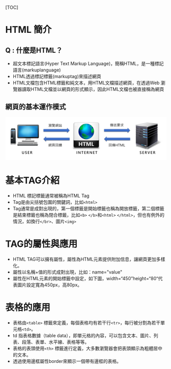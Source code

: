 [TOC]

# HTML 簡介

## Q : 什麼是HTML？

* 超文本標記語言(Hyper Text Markup Language)，簡稱HTML，是一種標記語言(markuplanguage)
* HTML透過標記標籤(markuptag)來描述網頁
* HTML文檔包含HTML標籤和純文本，用HTML文檔描述網頁，在透過Web 瀏覽器讀取HTML文檔並以網頁的形式顯示，因此HTML文檔也被直接稱為網頁

## 網頁的基本運作模式

![01](01.png)

# 基本TAG介紹

* HTML 標記標籤通常被稱為HTML Tag
* Tag是由尖括號包圍的關鍵詞，比如`<html>`
* Tag通常是成對出現的，第一個標籤是開始標籤也稱為開放標籤，第二個標籤是結束標籤也稱為閉合標籤，比如`<b>` `</b>`和`<html>` `</html>`，但也有例外的情況，如換行`</br>`、圖片`<img>`

# TAG的屬性與應用

* HTML TAG可以擁有屬性，屬性為HTML元素提供附加信息，讓網頁更加多樣化。
* 屬性以名稱+值的形式成對出現，比如：name="value"
* 屬性在HTML元素的開始標籤中設定，如下圖，width=“450”height=“80“代表圖片設定寬為450px，高80px。

# 表格的應用

* 表格由`<table>` 標籤來定義，每個表格均有若干行`<tr>`，每行被分割為若干單元格`<td>`。
* td 指表格數據（table data），即單元格的內容，可以包含文本、圖片、列表、段落、表單、水平線、表格等等。
* 表格的表頭使用`<th>` 標籤進行定義，大多數瀏覽器會把表頭顯示為粗體居中的文本。
* 透過使用邊框屬性border來顯示一個帶有邊框的表格。